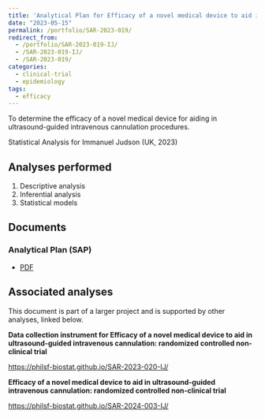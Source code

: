 ```yaml
---
title: 'Analytical Plan for Efficacy of a novel medical device to aid in ultrasound-guided intravenous cannulation: randomized controlled non-clinical trial'
date: "2023-05-15"
permalink: /portfolio/SAR-2023-019/
redirect_from:
  - /portfolio/SAR-2023-019-IJ/
  - /SAR-2023-019-IJ/
  - /SAR-2023-019/
categories:
  - clinical-trial
  - epidemiology
tags:
  - efficacy
---
```


To determine the efficacy of a novel medical device for aiding in ultrasound-guided intravenous cannulation procedures.

Statistical Analysis for Immanuel Judson (UK, 2023)
<!-- Technical Report for Immanuel Judson (UK, 2023) -->

## Analyses performed

1. Descriptive analysis
1. Inferential analysis
1. Statistical models

## Documents

<!-- The client has requested that this analysis be kept confidential until a future date, determined by the client. -->
<!-- All documents from this consultation are therefore not published online and only the title and year of the analysis will be included in the consultant's Portfolio. -->
<!-- After the agreed date is reached, the documents will be released. -->

<!-- The client has requested that this analysis be kept confidential. -->
<!-- All documents from this consultation are therefore not published online and only the title and year of the analysis will be included in the consultant's Portfolio. -->

### Analytical Plan (SAP)

- [PDF][sap]

<!-- ### Statistical Analysis Report (SAR) -->

<!-- - [PDF][sar] -->

## Associated analyses

This document is part of a larger project and is supported by other analyses, linked below.

**Data collection instrument for Efficacy of a novel medical device to aid in ultrasound-guided intravenous cannulation: randomized controlled non-clinical trial**

<https://philsf-biostat.github.io/SAR-2023-020-IJ/>

**Efficacy of a novel medical device to aid in ultrasound-guided intravenous cannulation: randomized controlled non-clinical trial**

<https://philsf-biostat.github.io/SAR-2024-003-IJ/>

<!-- --- -->

[sap]: /files/SAP-2023-019-IJ-v01.pdf
[sar]: /files/SAR-2023-019-IJ-v01.pdf
